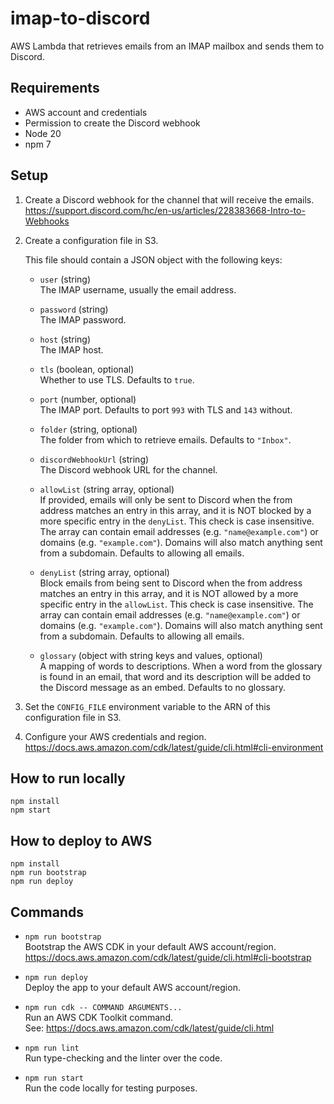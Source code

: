 # imap-to-discord

AWS Lambda that retrieves emails from an IMAP mailbox and sends them to Discord.

## Requirements

- AWS account and credentials
- Permission to create the Discord webhook
- Node 20
- npm 7

## Setup

1. Create a Discord webhook for the channel that will receive the emails.  
   https://support.discord.com/hc/en-us/articles/228383668-Intro-to-Webhooks

2. Create a configuration file in S3.

   This file should contain a JSON object with the following keys:

   - `user` (string)  
     The IMAP username, usually the email address.

   - `password` (string)  
     The IMAP password.

   - `host` (string)  
     The IMAP host.

   - `tls` (boolean, optional)  
     Whether to use TLS. Defaults to `true`.

   - `port` (number, optional)  
     The IMAP port. Defaults to port `993` with TLS and `143` without.

   - `folder` (string, optional)  
     The folder from which to retrieve emails. Defaults to `"Inbox"`.

   - `discordWebhookUrl` (string)  
     The Discord webhook URL for the channel.

   - `allowList` (string array, optional)  
     If provided, emails will only be sent to Discord when the from address matches an entry in this array, and it is NOT blocked by a more specific entry in the `denyList`. This check is case insensitive. The array can contain email addresses (e.g. `"name@example.com"`) or domains (e.g. `"example.com"`). Domains will also match anything sent from a subdomain. Defaults to allowing all emails.

   - `denyList` (string array, optional)  
     Block emails from being sent to Discord when the from address matches an entry in this array, and it is NOT allowed by a more specific entry in the `allowList`. This check is case insensitive. The array can contain email addresses (e.g. `"name@example.com"`) or domains (e.g. `"example.com"`). Domains will also match anything sent from a subdomain. Defaults to allowing all emails.

   - `glossary` (object with string keys and values, optional)  
     A mapping of words to descriptions. When a word from the glossary is found in an email, that word and its description will be added to the Discord message as an embed. Defaults to no glossary.

3. Set the `CONFIG_FILE` environment variable to the ARN of this configuration file in S3.

4. Configure your AWS credentials and region.  
   https://docs.aws.amazon.com/cdk/latest/guide/cli.html#cli-environment

## How to run locally

```
npm install
npm start
```

## How to deploy to AWS

```
npm install
npm run bootstrap
npm run deploy
```

## Commands

- `npm run bootstrap`  
  Bootstrap the AWS CDK in your default AWS account/region.  
  https://docs.aws.amazon.com/cdk/latest/guide/cli.html#cli-bootstrap

- `npm run deploy`  
  Deploy the app to your default AWS account/region.

- `npm run cdk -- COMMAND ARGUMENTS...`  
  Run an AWS CDK Toolkit command.  
  See: https://docs.aws.amazon.com/cdk/latest/guide/cli.html

- `npm run lint`  
  Run type-checking and the linter over the code.

- `npm run start`  
  Run the code locally for testing purposes.
